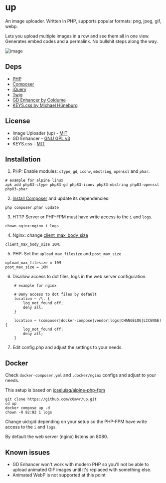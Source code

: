 # up

An image uploader. Written in PHP, supports popular formats: png, jpeg, gif, webp.

Lets you upload multiple images in a row and see them all in one view. Generates embed codes and a permalink. No bullshit steps along the way.

![image](https://github.com/c0m4r/up/assets/6292788/3cfa5183-c7db-44be-b9c3-e18ef564252d)

## Deps

* [PHP](https://www.php.net/)
* [Composer](https://getcomposer.org/)
* [jQuery](https://jquery.com/)
* [Twig](https://twig.symfony.com/)
* [GD Enhancer by Coldume](https://github.com/coldume/gd-enhancer)
* [KEYS.css by Michael Hüneburg](https://github.com/michaelhue/keyscss)

## License

* Image Uploader (up) - [MIT](https://opensource.org/license/mit/)
* GD Enhancer - [GNU GPL v3](https://opensource.org/license/gpl-3-0/)
* KEYS.css - [MIT](https://opensource.org/license/mit/)

## Installation

1. PHP: Enable modules: `ctype`, `gd`, `iconv`, `mbstring`, `openssl` and `phar`.

```
# example for alpine linux
apk add php83-ctype php83-gd php83-iconv php83-mbstring php83-openssl php83-phar
```

2. [Install Composer](https://getcomposer.org/download/) and update its dependencies:

```
php composer.phar update
```

3. HTTP Server or PHP-FPM must have write access to the `i` and `logs`.

```
chown nginx:nginx i logs
```

4. Nginx: change [client_max_body_size](https://nginx.org/en/docs/http/ngx_http_core_module.html#client_max_body_size)

```
client_max_body_size 10M;
```

5. PHP: Set the `upload_max_filesize` and  `post_max_size`

```
upload_max_filesize = 10M
post_max_size = 10M
```

6. Disallow access to dot files, logs in the web server configuration.

```
    # example for nginx

    # Deny access to dot files by default
    location ~ /\. {
        log_not_found off;
        deny all;
    }

    location ~ (composer|docker-compose|vendor|logs|CHANGELOG|LICENSE) {
      	log_not_found off;
        deny all;
    }
```

7. Edit config.php and adjust the settings to your needs.

## Docker

Check `docker-composer.yml` and `.docker/nginx` configs and adjust to your needs.

This setup is based on [joseluisq/alpine-php-fpm](https://github.com/joseluisq/alpine-php-fpm)

```
git clone https://github.com/c0m4r/up.git
cd up
docker compose up -d
chown -R 82:82 i logs
```

Change uid:gid depending on your setup so the PHP-FPM have write access to the `i` and `logs`.

By default the web server (nginx) listens on 8080.

## Known issues

* GD Enhancer won't work with modern PHP so you'll not be able to upload animated GIF images until it's replaced with something else.
* Animated WebP is not supported at this point
